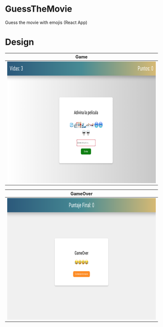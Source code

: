 # GuessTheMovie
Guess the movie with emojis (React App)

# Design
 |       Game     |
|:-------------:|
| <img src="/design/Game.png" alt="drawing" height="400"/>|  

|  GameOver  |      
|:----------:|
| <img src="/design/GameOver.png" alt="drawing" height="400"/> |
